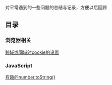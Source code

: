 对平常遇到的一些问题的总结与记录，方便以后回顾


## 目录

### 浏览器相关

[跨域或同域时cookie的设置](https://github.com/Yuanfang-fe/Blog-X/issues/1)


### JavaScript

[有趣的number.toString()](https://github.com/Yuanfang-fe/Blog-X/issues/2)
